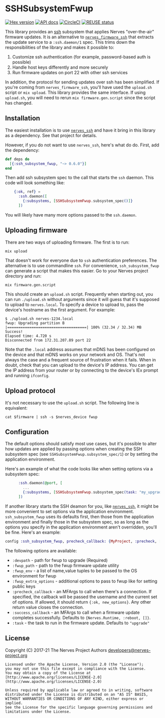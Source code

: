 # SSHSubsystemFwup

[![Hex version](https://img.shields.io/hexpm/v/ssh_subsystem_fwup.svg "Hex version")](https://hex.pm/packages/ssh_subsystem_fwup)
[![API docs](https://img.shields.io/hexpm/v/ssh_subsystem_fwup.svg?label=hexdocs "API docs")](https://hexdocs.pm/ssh_subsystem_fwup/SSHSubsystemFwup.html)
[![CircleCI](https://dl.circleci.com/status-badge/img/gh/nerves-project/ssh_subsystem_fwup/tree/main.svg?style=svg)](https://dl.circleci.com/status-badge/redirect/gh/nerves-project/ssh_subsystem_fwup/tree/main)
[![REUSE status](https://api.reuse.software/badge/github.com/nerves-project/ssh_subsystem_fwup)](https://api.reuse.software/info/github.com/nerves-project/ssh_subsystem_fwup)

This library provides an [ssh](https://en.wikipedia.org/wiki/Secure_Shell)
subsystem that applies Nerves "over-the-air" firmware updates. It is an
alternative to
[`nerves_firmware_ssh`](https://github.com/nerves-project/nerves_firmware_ssh)
that extracts the update service to a `:ssh.daemon/1` spec. This trims down the
responsibilities of the library and makes it possible to:

1. Customize ssh authentication (for example, password-based auth is possible)
2. Handle host keys differently and more securely
3. Run firmware updates on port 22 with other ssh services

In addition, the protocol for sending updates over ssh has been simplified. If
you're coming from `nerves_firmware_ssh`, you'll have used the `upload.sh`
script or `mix upload`. This library provides the same interface. If using
`upload.sh`, you will need to rerun `mix firmware.gen.script` since the script
has changed.

## Installation

The easiest installation is to use
[`nerves_ssh`](https://github.com/nerves-project/nerves_ssh) and have it bring
in this library as a dependency. See that project for details.

However, if you do not want to use `nerves_ssh`, here's what do do. First, add
the dependency:

```elixir
def deps do
  [{:ssh_subsystem_fwup, "~> 0.6.0"}]
end
```

Then add ssh subsystem spec to the call that starts the `ssh` daemon. This code
will look something like:

```elixir
    {:ok, ref} =
      :ssh.daemon([
        {:subsystems, [SSHSubsystemFwup.subsystem_spec()]}
      ])
```

You will likely have many more options passed to the `ssh.daemon`.

## Uploading firmware

There are two ways of uploading firmware. The first is to run:

```shell
mix upload
```

That doesn't work for everyone due to `ssh` authentication preferences. The
alternative is to use commandline `ssh`. For convenience, `ssh_subsystem_fwup`
can generate a script that makes this easier. Go to your Nerves project
directory and run:

```shell
mix firmware.gen.script
```

This should create an `upload.sh` script. Frequently when starting out, you can
run `./upload.sh` without arguments since it will guess that it's supposed to
upload to `nerves.local`. To specify a device to upload to, pass the device's
hostname as the first argument. For example:

```shell
$ ./upload.sh nerves-1234.local
fwup: Upgrading partition B
|====================================| 100% (32.34 / 32.34) MB
Success!
Elapsed time: 4.720 s
Disconnected from 172.31.207.89 port 22
```

Note that the `.local` address assumes that mDNS has been configured on the
device and that mDNS works on your network and OS. That's not always the case
and a frequent source of frustration when it fails. When in doubt, check that
you can upload to the device's IP address. You can get the IP address from your
router or by connecting to the device's IEx prompt and running `ifconfig`.

## Upload protocol

It's not necessary to use the `upload.sh` script. The following line is
equivalent:

```shell
cat $firmware | ssh -s $nerves_device fwup
```

## Configuration

The default options should satisfy most use cases, but it's possible to alter
how updates are applied by passing options when creating the SSH subsystem spec
(see `SSHSubsystemFwup.subsystem_spec/1`) or by setting the application
environment.

Here's an example of what the code looks like when setting options via a
subsystem spec:

```elixir
      :ssh.daemon(@port, [
        ...
        {:subsystems, [SSHSubsystemFwup.subsystem_spec(task: "my_upgrade_task")]}
      ])
```

If another library starts the SSH deamon for you, like
[`nerves_ssh`](https://hex.pm/packages/nerves_ssh), it might be more convenient
to set options via the application environment. `ssh_subsystem_fwup` uses its
defaults first, then those from the application environment and finally those in
the subsystem spec, so as long as the options you specify in the application
environment aren't overridden, you'll be fine. Here's an example:

```elixir
config :ssh_subsystem_fwup, precheck_callback: {MyProject, :precheck, []}
```

The following options are available:

* `:devpath` - path for fwup to upgrade (Required)
* `:fwup_path` - path to the fwup firmware update utility
* `:fwup_env` - a list of name,value tuples to be passed to the OS environment for fwup
* `:fwup_extra_options` - additional options to pass to fwup like for setting
  public keys
* `:precheck_callback` - an MFArgs to call when there's a connection. If
  specified, the callback will be passed the username and the current set of
  options. If allowed, it should return `{:ok, new_options}`. Any other return
  value closes the connection.
* `:success_callback` - an MFArgs to call when a firmware update completes
  successfully. Defaults to `{Nerves.Runtime, :reboot, []}`.
* `:task` - the task to run in the firmware update. Defaults to `"upgrade"`

## License

Copyright (C) 2017-21 The Nerves Project Authors <developers@nerves-project.org>

    Licensed under the Apache License, Version 2.0 (the "License");
    you may not use this file except in compliance with the License.
    You may obtain a copy of the License at [http://www.apache.org/licenses/LICENSE-2.0](http://www.apache.org/licenses/LICENSE-2.0)

    Unless required by applicable law or agreed to in writing, software
    distributed under the License is distributed on an "AS IS" BASIS,
    WITHOUT WARRANTIES OR CONDITIONS OF ANY KIND, either express or implied.
    See the License for the specific language governing permissions and
    limitations under the License.
